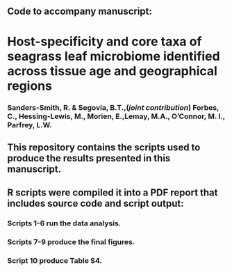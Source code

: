 ## Code to accompany manuscript:

# Host-specificity and core taxa of seagrass leaf microbiome identified across tissue age and geographical regions
### **Sanders-Smith, R. & Segovia, B.T.,**(*joint contribution*) Forbes, C., Hessing-Lewis, M., Morien, E.,Lemay, M.A., O’Connor, M. I., Parfrey, L.W. 

## This repository contains the scripts used to produce the results presented in this manuscript.

## R scripts were compiled it into a PDF report that includes source code and script output:
### Scripts 1-6 run the data analysis.
### Scripts 7-9 produce the final figures.
### Script 10 produce Table S4.

